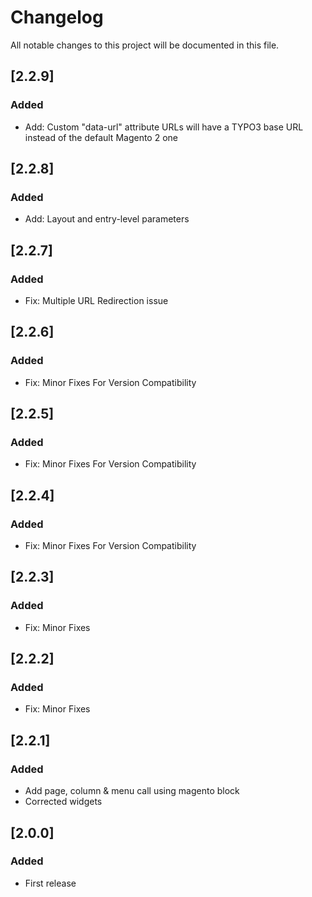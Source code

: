 # Changelog
All notable changes to this project will be documented in this file.

## [2.2.9]
### Added
- Add: Custom "data-url" attribute URLs will have a TYPO3 base URL instead of the default Magento 2 one 

## [2.2.8]
### Added
- Add: Layout and entry-level parameters

## [2.2.7]
### Added
- Fix: Multiple URL Redirection issue

## [2.2.6]
### Added
- Fix: Minor Fixes For Version Compatibility

## [2.2.5]
### Added
- Fix: Minor Fixes For Version Compatibility

## [2.2.4]
### Added
- Fix: Minor Fixes For Version Compatibility

## [2.2.3]
### Added
- Fix: Minor Fixes

## [2.2.2]
### Added
- Fix: Minor Fixes

## [2.2.1]
### Added
- Add page, column & menu call using magento block
- Corrected widgets

## [2.0.0]
### Added
- First release